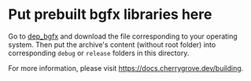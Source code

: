 ﻿# Put prebuilt bgfx libraries here

Go to [dep_bgfx](https://github.com/CherryRidge/dep_bgfx/releases) and download the file corresponding to your operating system. Then put the archive's content (without root folder) into corresponding `debug` or `release` folders in this directory.

For more information, please visit https://docs.cherrygrove.dev/building.